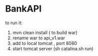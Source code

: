 # BankAPI
to run it:
1) mvn clean install ( to build war)
2) rename war to api_v1.war 
3) add to local tomcat , port 8080
3) start tomcat server (sh catalina.sh run)

 
